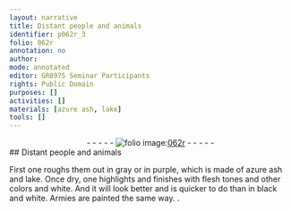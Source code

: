 ```yaml
---
layout: narrative
title: Distant people and animals
identifier: p062r_3
folio: 062r
annotation: no
author:
mode: annotated
editor: GR8975 Seminar Participants
rights: Public Domain
purposes: []
activities: []
materials: [azure ash, lake]
tools: []
---
```


 <div class="folio" align="center">- - - - - <a href="http://gallica.bnf.fr/ark:/12148/btv1b10500001g/f129.image" target="_blank"><img src="https://cu-mkp.github.io/GR8975-edition/assets/photo-icon.png" alt="folio image: " style="display:inline-block; margin-bottom:-3px;"/>062r</a> - - - - - </div> 
## Distant people and animals

 
First one roughs them out in <span class="color">gray</span> or in <span class="color">purple</span>, which is made of <span class="material">azure ash</span> and <span class="material">lake</span>. Once dry, one highlights and finishes with flesh tones and other colors and <span class="color">white</span>. And it will look better and is quicker to do than in <span class="color">black</span> and <span class="color">white</span>. Armies are painted the same way. 
. 